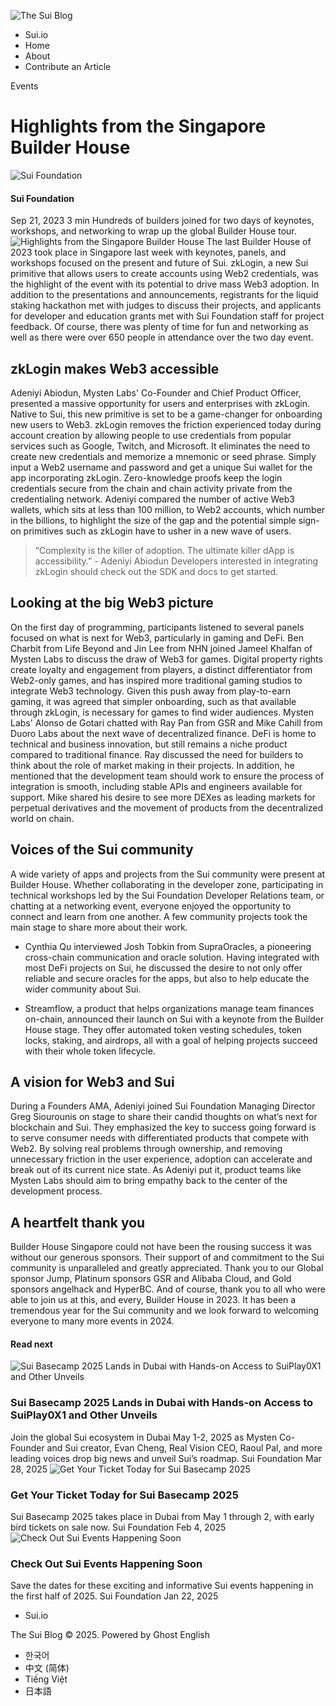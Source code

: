 ![The Sui Blog](https://blog.sui.io/content/images/2023/04/SuiFoundation_Logo_DarkBlue-1.png)
  * Sui.io
  * Home
  * About
  * Contribute an Article


Events
# Highlights from the Singapore Builder House
![Sui Foundation](https://blog.sui.io/content/images/2023/04/Sui_Droplet_Logo_Blue-3.png)
####  Sui Foundation
Sep 21, 2023 3 min
Hundreds of builders joined for two days of keynotes, workshops, and networking to wrap up the global Builder House tour.
![Highlights from the Singapore Builder House](https://blog.sui.io/content/images/size/w1200/2023/09/BlogHeader-BH_Recap_v3.jpg)
The last Builder House of 2023 took place in Singapore last week with keynotes, panels, and workshops focused on the present and future of Sui. zkLogin, a new Sui primitive that allows users to create accounts using Web2 credentials, was the highlight of the event with its potential to drive mass Web3 adoption. 
In addition to the presentations and announcements, registrants for the liquid staking hackathon met with judges to discuss their projects, and applicants for developer and education grants met with Sui Foundation staff for project feedback. Of course, there was plenty of time for fun and networking as well as there were over 650 people in attendance over the two day event.
## zkLogin makes Web3 accessible
Adeniyi Abiodun, Mysten Labs' Co-Founder and Chief Product Officer, presented a massive opportunity for users and enterprises with zkLogin. Native to Sui, this new primitive is set to be a game-changer for onboarding new users to Web3. zkLogin removes the friction experienced today during account creation by allowing people to use credentials from popular services such as Google, Twitch, and Microsoft. It eliminates the need to create new credentials and memorize a mnemonic or seed phrase. Simply input a Web2 username and password and get a unique Sui wallet for the app incorporating zkLogin. Zero-knowledge proofs keep the login credentials secure from the chain and chain activity private from the credentialing network.
Adeniyi compared the number of active Web3 wallets, which sits at less than 100 million, to Web2 accounts, which number in the billions, to highlight the size of the gap and the potential simple sign-on primitives such as zkLogin have to usher in a new wave of users.
> “Complexity is the killer of adoption. The ultimate killer dApp is accessibility.” - Adeniyi Abiodun
Developers interested in integrating zkLogin should check out the SDK and docs to get started.
## Looking at the big Web3 picture
On the first day of programming, participants listened to several panels focused on what is next for Web3, particularly in gaming and DeFi. 
Ben Charbit from Life Beyond and Jin Lee from NHN joined Jameel Khalfan of Mysten Labs to discuss the draw of Web3 for games. Digital property rights create loyalty and engagement from players, a distinct differentiator from Web2-only games, and has inspired more traditional gaming studios to integrate Web3 technology. Given this push away from play-to-earn gaming, it was agreed that simpler onboarding, such as that available through zkLogin, is necessary for games to find wider audiences. 
Mysten Labs' Alonso de Gotari chatted with Ray Pan from GSR and Mike Cahill from Duoro Labs about the next wave of decentralized finance. DeFi is home to technical and business innovation, but still remains a niche product compared to traditional finance. Ray discussed the need for builders to think about the role of market making in their projects. In addition, he mentioned that the development team should work to ensure the process of integration is smooth, including stable APIs and engineers available for support. Mike shared his desire to see more DEXes as leading markets for perpetual derivatives and the movement of products from the decentralized world on chain.
## Voices of the Sui community
A wide variety of apps and projects from the Sui community were present at Builder House. Whether collaborating in the developer zone, participating in technical workshops led by the Sui Foundation Developer Relations team, or chatting at a networking event, everyone enjoyed the opportunity to connect and learn from one another. 
A few community projects took the main stage to share more about their work.
  * Cynthia Qu interviewed Josh Tobkin from SupraOracles, a pioneering cross-chain communication and oracle solution. Having integrated with most DeFi projects on Sui, he discussed the desire to not only offer reliable and secure oracles for the apps, but also to help educate the wider community about Sui.  

  * Streamflow, a product that helps organizations manage team finances on-chain, announced their launch on Sui with a keynote from the Builder House stage. They offer automated token vesting schedules, token locks, staking, and airdrops, all with a goal of helping projects succeed with their whole token lifecycle.


## A vision for Web3 and Sui
During a Founders AMA, Adeniyi joined Sui Foundation Managing Director Greg Siourounis on stage to share their candid thoughts on what’s next for blockchain and Sui. They emphasized the key to success going forward is to serve consumer needs with differentiated products that compete with Web2. By solving real problems through ownership, and removing unnecessary friction in the user experience, adoption can accelerate and break out of its current nice state. As Adeniyi put it, product teams like Mysten Labs should aim to bring empathy back to the center of the development process.
## A heartfelt thank you
Builder House Singapore could not have been the rousing success it was without our generous sponsors. Their support of and commitment to the Sui community is unparalleled and greatly appreciated.
Thank you to our Global sponsor Jump, Platinum sponsors GSR and Alibaba Cloud, and Gold sponsors angelhack and HyperBC.
And of course, thank you to all who were able to join us at this, and every, Builder House in 2023. It has been a tremendous year for the Sui community and we look forward to welcoming everyone to many more events in 2024.
#### Read next
![Sui Basecamp 2025 Lands in Dubai with Hands-on Access to SuiPlay0X1 and Other Unveils](https://blog.sui.io/content/images/size/w720/2025/03/01--1-.jpeg)
### Sui Basecamp 2025 Lands in Dubai with Hands-on Access to SuiPlay0X1 and Other Unveils
Join the global Sui ecosystem in Dubai May 1-2, 2025 as Mysten Co-Founder and Sui creator, Evan Cheng, Real Vision CEO, Raoul Pal, and more leading voices drop big news and unveil Sui’s roadmap.
Sui Foundation Mar 28, 2025
![Get Your Ticket Today for Sui Basecamp 2025](https://blog.sui.io/content/images/size/w720/2025/02/SuiBasecamp2025-Registration.jpg)
### Get Your Ticket Today for Sui Basecamp 2025
Sui Basecamp 2025 takes place in Dubai from May 1 through 2, with early bird tickets on sale now.
Sui Foundation Feb 4, 2025
![Check Out Sui Events Happening Soon](https://blog.sui.io/content/images/size/w720/2025/01/Events-H1.png)
### Check Out Sui Events Happening Soon
Save the dates for these exciting and informative Sui events happening in the first half of 2025.
Sui Foundation Jan 22, 2025
  * Sui.io


The Sui Blog © 2025. Powered by Ghost
English
  * 한국어
  * 中文 (简体)
  * Tiếng Việt
  * 日本語


